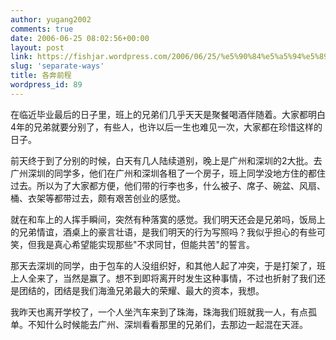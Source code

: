 ```yaml
---
author: yugang2002
comments: true
date: 2006-06-25 08:02:56+00:00
layout: post
link: https://fishjar.wordpress.com/2006/06/25/%e5%90%84%e5%a5%94%e5%89%8d%e7%a8%8b/
slug: 'separate-ways'
title: 各奔前程
wordpress_id: 89
---
```


在临近毕业最后的日子里，班上的兄弟们几乎天天是聚餐喝酒伴随着。大家都明白4年的兄弟就要分别了，有些人，也许以后一生也难见一次，大家都在珍惜这样的日子。




前天终于到了分别的时候，白天有几人陆续道别，晚上是广州和深圳的2大批。去广州深圳的同学多，他们在广州和深圳各租了一个房子，班上同学没地方住的都住过去。所以为了大家都方便，他们带的行李也多，什么被子、席子、碗盆、风扇、桶、衣架等都带过去，颇有艰苦创业的感觉。




就在和车上的人挥手瞬间，突然有种落寞的感觉。我们明天还会是兄弟吗，饭局上的兄弟情谊，酒桌上的豪言壮语，是我们明天的行为写照吗？我似乎担心的有些可笑，但我是真心希望能实现那些"不求同甘，但能共苦"的誓言。




那天去深圳的同学，由于包车的人没组织好，和其他人起了冲突，于是打架了，班上人全来了，当然是赢了。想不到即将离开时发生这种事情，不过也折射了我们还是团结的，团结是我们海渔兄弟最大的荣耀、最大的资本，我想。




我昨天也离开学校了，一个人坐汽车来到了珠海，珠海我们班就我一人，有点孤单。不知什么时候能去广州、深圳看看那里的兄弟们，去那边一起混在天涯。
